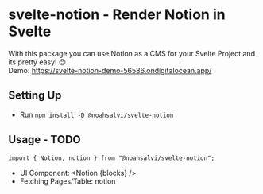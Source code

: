 # svelte-notion - Render Notion in Svelte

With this package you can use Notion as a CMS for your Svelte Project and its pretty easy! 😊<br>
Demo: https://svelte-notion-demo-56586.ondigitalocean.app/

## Setting Up

- Run `npm install -D @noahsalvi/svelte-notion`

## Usage - TODO
`import { Notion, notion } from "@noahsalvi/svelte-notion";` <br>
- UI Component: <Notion {blocks} /> <br>
- Fetching Pages/Table: notion
